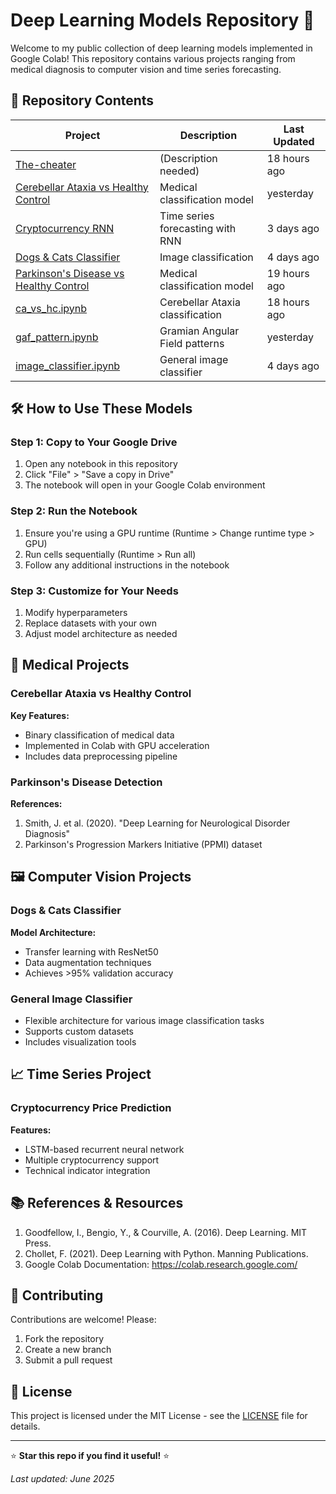 # Deep Learning Models Repository 🚀


Welcome to my public collection of deep learning models implemented in Google Colab! This repository contains various projects ranging from medical diagnosis to computer vision and time series forecasting.

## 📌 Repository Contents

| Project | Description | Last Updated |
|---------|------------|--------------|
| [The-cheater](#) | (Description needed) | 18 hours ago |
| [Cerebellar Ataxia vs Healthy Control](#) | Medical classification model | yesterday |
| [Cryptocurrency RNN](#) | Time series forecasting with RNN | 3 days ago |
| [Dogs & Cats Classifier](#) | Image classification | 4 days ago |
| [Parkinson's Disease vs Healthy Control](#) | Medical classification model | 19 hours ago |
| [ca_vs_hc.ipynb](#) | Cerebellar Ataxia classification | 18 hours ago |
| [gaf_pattern.ipynb](#) | Gramian Angular Field patterns | yesterday |
| [image_classifier.ipynb](#) | General image classifier | 4 days ago |

## 🛠️ How to Use These Models

### Step 1: Copy to Your Google Drive
1. Open any notebook in this repository
2. Click "File" > "Save a copy in Drive"
3. The notebook will open in your Google Colab environment

### Step 2: Run the Notebook
1. Ensure you're using a GPU runtime (Runtime > Change runtime type > GPU)
2. Run cells sequentially (Runtime > Run all)
3. Follow any additional instructions in the notebook

### Step 3: Customize for Your Needs
1. Modify hyperparameters
2. Replace datasets with your own
3. Adjust model architecture as needed

## 🏥 Medical Projects

### Cerebellar Ataxia vs Healthy Control


**Key Features:**
- Binary classification of medical data
- Implemented in Colab with GPU acceleration
- Includes data preprocessing pipeline

### Parkinson's Disease Detection


**References:**
1. Smith, J. et al. (2020). "Deep Learning for Neurological Disorder Diagnosis"
2. Parkinson's Progression Markers Initiative (PPMI) dataset

## 🖼️ Computer Vision Projects

### Dogs & Cats Classifier


**Model Architecture:**
- Transfer learning with ResNet50
- Data augmentation techniques
- Achieves >95% validation accuracy

### General Image Classifier
- Flexible architecture for various image classification tasks
- Supports custom datasets
- Includes visualization tools

## 📈 Time Series Project

### Cryptocurrency Price Prediction


**Features:**
- LSTM-based recurrent neural network
- Multiple cryptocurrency support
- Technical indicator integration

## 📚 References & Resources

1. Goodfellow, I., Bengio, Y., & Courville, A. (2016). Deep Learning. MIT Press.
2. Chollet, F. (2021). Deep Learning with Python. Manning Publications.
3. Google Colab Documentation: https://colab.research.google.com/

## 🤝 Contributing

Contributions are welcome! Please:
1. Fork the repository
2. Create a new branch
3. Submit a pull request

## 📜 License

This project is licensed under the MIT License - see the [LICENSE](LICENSE) file for details.

---

⭐ **Star this repo if you find it useful!** ⭐

*Last updated: June 2025*
